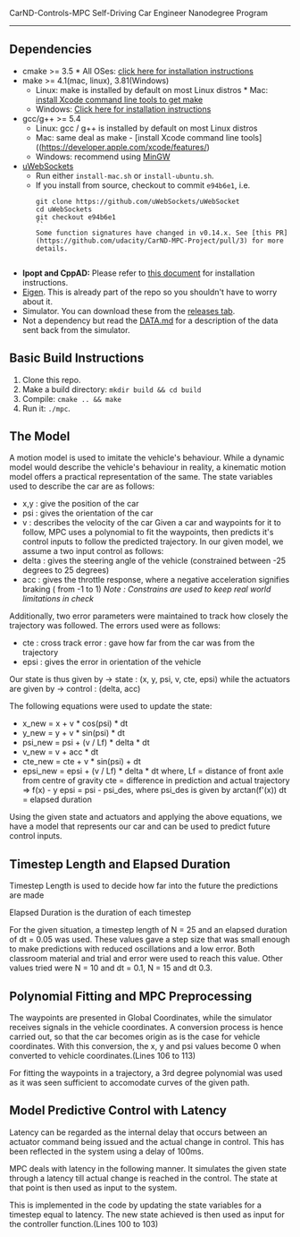  CarND-Controls-MPC
Self-Driving Car Engineer Nanodegree Program

---

## Dependencies
* cmake >= 3.5 * All OSes: [click here for installation instructions](https://cmake.org/install/)
* make >= 4.1(mac, linux), 3.81(Windows)
  * Linux: make is installed by default on most Linux distros  * Mac: [install Xcode command line tools to get make](https://developer.apple.com/xcode/features/)
  * Windows: [Click here for installation instructions](http://gnuwin32.sourceforge.net/packages/make.htm)
* gcc/g++ >= 5.4
  * Linux: gcc / g++ is installed by default on most Linux distros
  * Mac: same deal as make - [install Xcode command line tools]((https://developer.apple.com/xcode/features/)
  * Windows: recommend using [MinGW](http://www.mingw.org/)
* [uWebSockets](https://github.com/uWebSockets/uWebSockets)
  * Run either `install-mac.sh` or `install-ubuntu.sh`.
  * If you install from source, checkout to commit `e94b6e1`, i.e.
    ```
    git clone https://github.com/uWebSockets/uWebSocket
    cd uWebSockets
    git checkout e94b6e1
    ``
    Some function signatures have changed in v0.14.x. See [this PR](https://github.com/udacity/CarND-MPC-Project/pull/3) for more details.


* **Ipopt and CppAD:** Please refer to [this document](https://github.com/udacity/CarND-MPC-Project/blob/master/install_Ipopt_CppAD.md) for installation instructions.
* [Eigen](http://eigen.tuxfamily.org/index.php?title=Main_Page). This is already part of the repo so you shouldn't have to worry about it.
 * Simulator. You can download these from the [releases tab](https://github.com/udacity/self-driving-car-sim/releases).
* Not a dependency but read the [DATA.md](./DATA.md) for a description of the data sent back from the simulator.

## Basic Build Instructions
1. Clone this repo.
2. Make a build directory: `mkdir build && cd build`
3. Compile: `cmake .. && make`
 4. Run it: `./mpc`.

## The Model
A motion model is used to imitate the vehicle's behaviour. While a dynamic model would describe the vehicle's behaviour in reality, a kinematic motion model offers a practical representation of the same. The state variables used to describe the car are as follows:
 - x,y : give the position of the car
 - psi : gives the orientation of the car
 - v : describes the velocity of the car
Given a car and waypoints for it to follow, MPC uses a polynomial to fit the waypoints, then predicts it's control inputs to follow the predicted trajectory. In our given model, we assume a two input control as follows:
 - delta : gives the steering angle of the vehicle (constrained between -25 degrees to 25 degrees)
 - acc : gives the throttle response, where a negative acceleration signifies braking ( from -1  to 1)
 *Note : Constrains are used to keep real world limitations in check*
 
 Additionally, two error parameters were maintained to track how closely the trajectory was followed. The errors used were as follows:
  - cte : cross track error : gave how far from the car was from the trajectory
  - epsi : gives the error in orientation of the vehicle
  
 Our state is thus given by -> state : (x, y, psi, v, cte, epsi) while the actuators are given by -> control : (delta, acc)
 
 The following equations were used to update the state:
  - x_new = x + v * cos(psi) * dt
  - y_new = y + v * sin(psi) * dt
  - psi_new = psi + (v / Lf) * delta * dt
  - v_new = v + acc * dt
  - cte_new = cte + v * sin(psi) + dt
  - epsi_new = epsi + (v / Lf) * delta * dt
  where,
  Lf = distance of front axle from centre of gravity
  cte = difference in prediction and actual trajectory => f(x) - y
  epsi = psi - psi_des, where psi_des is given by arctan(f'(x)) 
  dt = elapsed duration
 
Using the given state and actuators and applying the above equations, we have a model that represents our car and can be used to predict future control inputs.

## Timestep Length and Elapsed Duration

Timestep Length is used to decide how far into the future the predictions are made

Elapsed Duration is the duration of each timestep

For the given situation, a timestep length of N = 25 and an elapsed duration of dt = 0.05 was used. These values gave a step size that was small enough to make predictions with reduced oscillations and a low error. 
Both classroom material and trial and error were used to reach this value. Other values tried were N = 10 and dt = 0.1, N = 15 and dt 0.3.
## Polynomial Fitting and MPC Preprocessing
The waypoints are presented in Global Coordinates, while the simulator receives signals in the vehicle coordinates. A conversion process is hence carried out, so that the car becomes origin as is the case for vehicle coordinates. With this conversion, the x, y and psi values become 0 when converted to vehicle coordinates.(Lines 106 to 113)

For fitting the waypoints in a trajectory, a 3rd degree polynomial was used as it was seen sufficient to accomodate curves of the given path.

## Model Predictive Control with Latency
Latency can be regarded as the internal delay that occurs between an actuator command being issued and the actual change in control. This has been reflected in the system using a delay of 100ms.

MPC deals with latency in the following manner. It simulates the given state through a latency till actual change is reached in the control. The state at that point is then used as input to the system. 

This is implemented in the code by updating the state variables for a timestep equal to latency. The new state achieved is then used as input for the controller function.(Lines 100 to 103)
